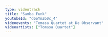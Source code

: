 ```yaml
---
type: videotrack
title: "Samba Funk"
youtubeId: "d6oYmZo0c_4"
videoevents: "Tomasa Quartet at De Observant"
videoartists: ["Tomasa Quartet"]
---
```

